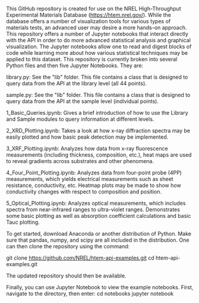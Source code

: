 This GitHub repository is created for use on the NREL High-Throughput Experimental Materials Database (https://htem.nrel.gov/). While the database offers a number of visualization tools for various types of materials tests, an advanced user may desire a more hands-on approach. This repository offers a number of Jupyter notebooks that interact directly with the API in order to do more advanced statistical analysis and graphical visualization. The Jupyter notebooks allow one to read and digest blocks of code while learning more about how various statistical techniques may be applied to this dataset. This repository is currently broken into several Python files and then five Jupyter Notebooks. They are:




library.py: See the "lib" folder. This file contains a class that is designed to query data from the API at the library level (all 44 points).

sample.py: See the "lib" folder. This file contains a class that is designed to query data from the API at the sample level (individual points).




1_Basic_Queries.ipynb: Gives a brief introduction of how to use the Library and Sample modules to query information at different levels.

2_XRD_Plotting.ipynb: Takes a look at how x-ray diffraction spectra may be easily plotted and how basic peak detection may be implemented.

3_XRF_Plotting.ipynb: Analyzes how data from x-ray fluorescence measurements (including thickness, composition, etc.), heat maps are used to reveal gradients across substrates and other phenomena.

4_Four_Point_Plotting.ipynb: Analyzes data from four-point probe (4PP) measurements, which yields electrical measurements such as sheet resistance, conductivity, etc. Heatmap plots may be made to show how conductivity changes with respect to composition and position.

5_Optical_Plotting.ipynb: Analyzes optical measurements, which includes spectra from near-infrared ranges to ultra-violet ranges. Demonstrates some basic plotting as well as absorption coefficient calculations and basic Tauc plotting.

To get started, download Anaconda or another distribution of Python. Make sure that pandas, numpy, and scipy are all included in the distribution. One can then clone the repository using the command:

git clone https://github.com/NREL/htem-api-examples.git
cd htem-api-examples.git

The updated repository should then be available.

Finally, you can use Jupyter Notebook to view the example notebooks. First, navigate to the directory, then enter:
cd notebooks
jupyter notebook
